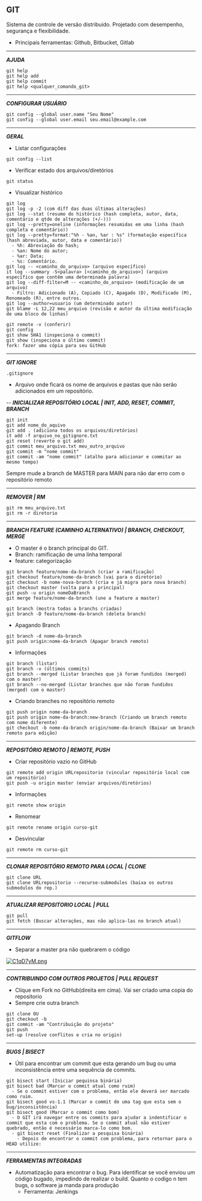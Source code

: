 ## GIT

Sistema de controle de versão distribuido. Projetado com desempenho, segurança e flexibilidade.

- Principais ferramentas: Github, Bitbucket, Gitlab

---
***AJUDA***
```
git help
git help add
git help commit
git help <qualquer_comando_git>
```

---
***CONFIGURAR USUÁRIO***
```
git config --global user.name "Seu Nome"
git config --global user.email seu.email@example.com
```

---
***GERAL***

- Listar configurações
```
git config --list
```
- Verificar estado dos arquivos/diretórios
```
git status
```
- Visualizar histórico
```
git log
git log -p -2 (com diff das duas últimas alterações)
git log --stat (resumo do histórico (hash completa, autor, data, comentário e qtde de alterações (+/-)))
git log --pretty=oneline (informações resumidas em uma linha (hash completa e comentário))
git log --pretty=format:"%h - %an, %ar : %s" (formatação específica (hash abreviada, autor, data e comentário))
  - %h: Abreviação do hash;
  - %an: Nome do autor;
  - %ar: Data;
  - %s: Comentário.
git log -- <caminho_do_arquivo> (arquivo específico)
it log --summary -S<palavra> [<caminho_do_arquivo>] (arquivo específico que contêm uma determinada palavra)
git log --diff-filter=M -- <caminho_do_arquivo> (modificação de um arquivo)
  - Filtro: Adicionado (A), Copiado (C), Apagado (D), Modificado (M), Renomeado (R), entre outros.
git log --author=usuario (um determinado autor)
git blame -L 12,22 meu_arquivo (revisão e autor da última modificação de uma bloco de linhas)

```
```
git remote -v (conferir)
git config
git show SHA1 (inspeciona o commit)
git show (inspeciona o último commit)
fork: fazer uma cópia para seu GitHub
```
---
***GIT IGNORE***
```
.gitignore 
```
- Arquivo onde ficará os nome de arquivos e pastas que não serão adicionados em um repositório.

--
***INICIALIZAR REPOSITÓRIO LOCAL | INIT, ADD, RESET, COMMIT, BRANCH***
```
git init
git add nome_do_aquivo 
git add . (adiciona todos os arquivos/diretórios)
it add -f arquivo_no_gitignore.txt
git reset (reverte o git add)
git commit meu_arquivo.txt meu_outro_arquivo
git commit -m "nome commit"
git commit -am "nome commit" (atalho para adicionar e commitar ao mesmo tempo)
```
Sempre mude a branch de MASTER para MAIN para não dar erro com o repositório remoto

---
***REMOVER | RM***
```
git rm meu_arquivo.txt
git rm -r diretorio
```

---
***BRANCH FEATURE (CAMINHO ALTERNATIVO) | BRANCH, CHECKOUT, MERGE***
- O master é o branch principal do GIT.
- Branch: ramificação de uma linha temporal
- feature: categorização
```
git branch feature/nome-da-branch (criar a ramificação)
git checkout feature/nome-da-branch (vai para o diretório)
git checkout -b nome-nova-branch (cria e já migra para nova branch)
git checkout master (volta para a principal)
git push -u origin nomeDaBranch 
git merge feature/nome-da-branch (une a feature a master)

git branch (mostra todas a branchs criadas)
git branch -D feature/nome-da-branch (deleta branch)
```
- Apagando Branch
```
git branch -d nome-da-branch
git push origin:nome-da-branch (Apagar branch remoto)
```
- Informações
```
git branch (listar)
git branch -v (últimos commits)
git branch --merged (Listar branches que já foram fundidos (merged) com o master)
git branch --no-merged (Listar branches que não foram fundidos (merged) com o master)
```
- Criando branches no repositório remoto
```
git push origin nome-da-branch
git push origin nome-da-branch:new-branch (Criando um branch remoto com nome diferente)
git checkout -b nome-da-branch origin/nome-da-branch (Baixar um branch remoto para edição)
```

---
***REPOSITÓRIO REMOTO | REMOTE, PUSH***

- Criar repositório vazio no GitHub
```
git remote add origin URLrepositorio (vincular repositório local com um repositório)
git push -u origin master (enviar arquivos/diretórios)
```
- Informações
```
git remote show origin
```
- Renomear
```
git remote rename origin curso-git
```
- Desvincular
```
git remote rm curso-git
```

---
***CLONAR REPOSITÓRIO REMOTO PARA LOCAL | CLONE***
```
git clone URL
git clone URLrepositorio --recurse-submodules (baixa os outros submodulos do rep.)
```

---
***ATUALIZAR REPOSITORIO LOCAL | PULL***
```
git pull 
git fetch (Buscar alterações, mas não aplica-las no branch atual)
```

---
***GITFLOW***

- Separar a master pra não quebrarem o código

[![C1qD7yM.png](https://i.imgur.com/C1qD7yM.png)](https://imgur.com/C1qD7yM)

---
***CONTRIBUINDO COM OUTROS PROJETOS | PULL REQUEST***

- Clique em Fork no GitHub(direita em cima). Vai ser criado uma copia do repositorio
- Sempre crie outra branch
```
git clone OU
git checkout -b 
git commit -am "Contribuição do projeto"
git push
set-up (resolve conflitos e cria no origin)
```

---
***BUGS | BISECT***
- Útil para encontrar um commit que esta gerando um bug ou uma inconsistência entre uma sequência de commits.
```
git bisect start (Iniciar pequinsa binária)
git bisect bad (Marcar o commit atual como ruim)
  - Se o commit estiver com o problema, então ele deverá ser marcado como ruim.
git bisect good vs-1.1 (Marcar o commit de uma tag que esta sem o bug/inconsistência)
git bisect good (Marcar o commit como bom)
  - O GIT irá navegar entre os commits para ajudar a indentificar o commit que esta com o problema. Se o commit atual não estiver quebrado, então é necessário marca-lo como bom.
  - git bisect reset (Finalizar a pesquisa binária)
    - Depois de encontrar o commit com problema, para retornar para o HEAD utilize:
```

---
***FERRAMENTAS INTEGRADAS***

- Automatização para encontrar o bug. Para identificar se você enviou um código bugado, impedindo de realizar o build. Quanto o codigo n tem bugs, o software ja manda para produção
  - Ferramenta: Jenkings
